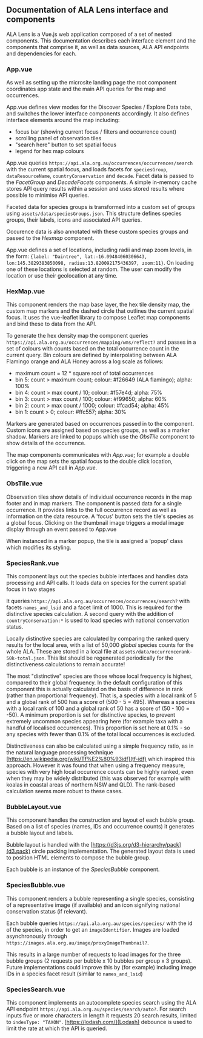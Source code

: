 ## Documentation of ALA Lens interface and components


ALA Lens is a Vue.js web application composed of a set of nested components. This documentation describes each interface element and the components that comprise it, as well as data sources, ALA API endpoints and dependencies for each.

### App.vue

As well as setting up the microsite landing page the root component coordinates app state and the main API queries for the map and occurrences.

App.vue defines view modes for the Discover Species / Explore Data tabs, and switches the lower interface components accordingly. It also defines interface elements around the map including: 
- focus bar (showing current focus / filters and occurrence count) 
- scrolling panel of observation tiles
- "search here" button to set spatial focus
- legend for hex map colours

App.vue queries `https://api.ala.org.au/occurrences/occurrences/search` with the current spatial focus, and loads facets for `speciesGroup`, `dataResourceName`, `countryConservation` and `decade`. Facet data is passed to the _FacetGroup_ and _DecadeFacets_ components. A simple in-memory cache stores API query results within a session and uses stored results where possible to minimise API queries. 

Faceted data for species groups is transformed into a custom set of groups using `assets/data/speciesGroups.json`. This structure defines species groups, their labels, icons and associated API queries. 

Occurence data is also annotated with these custom species groups and passed  to the _Hexmap_ component. 

App.vue defines a set of locations, including radii and map zoom levels, in the form: `{label: "Daintree", lat:-16.09484060306643, lon:145.3829383850098, radius:13.820092175436397, zoom:11}`. On loading one of these locations is selected at random. The user can modify the location or use their geolocation at any time.


### HexMap.vue

This component renders the map base layer, the hex tile density map, the custom map markers and the dashed circle that outlines the current spatial focus. It uses the vue-leaflet library to compose Leaflet map components and bind these to data from the API. 

To generate the hex density map the component queries `https://api.ala.org.au/occurrences/mapping/wms/reflect?` and passes in a set of colours with counts based on the total occurrence count in the current query. Bin colours are defined by interpolating between ALA Flamingo orange and ALA Honey across a log scale as follows:
- maximum count = 12 * square root of total occurrences
- bin 5: count > maximum count; colour: #f26649 (ALA flamingo); alpha: 100%
- bin 4: count > max count / 10; colour: #f57e4d; alpha: 75%
- bin 3: count > max count / 100; colour: #f99650; alpha: 60%
- bin 2: count > max count / 1000; colour: #fcad54; alpha: 45%
- bin 1: count > 0; colour: #ffc557; alpha: 30%

Markers are generated based on occurrences passed in to the component. Custom icons are assigned based on species groups, as well as a marker shadow. Markers are linked to popups which use the _ObsTile_ component to show details of the occurrence.

The map components communicates with _App.vue_; for example a double click on the map sets the spatial focus to the double click location, triggering a new API call in _App.vue_.


### ObsTile.vue

Observation tiles show details of individual occurrence records in the map footer and in map markers. The component is passed data for a single occurrence. It provides links to the full occurrence record as well as information on the data resource. A 'focus' button sets the tile's species as a global focus. Clicking on the thumbnail image triggers a modal image display through an event passed to App.vue

When instanced in a marker popup, the tile is assigned a 'popup' class which modifies its styling.


### SpeciesRank.vue

This component lays out the species bubble interfaces and handles data processing and API calls. It loads data on species for the current spatial focus in two stages

It queries `https://api.ala.org.au/occurrences/occurrences/search?` with facets `names_and_lsid` and a facet limit of 1000. This is required for the distinctive species calculation. A second query with the addition of `countryConservation:*` is used to load species with national conservation status.

Locally distinctive species are calculated by comparing the ranked query results for the local area, with a list of 50,000 *global* species counts for the whole ALA. These are stored in a local file at `assets/data/occurrencerank-50k-total.json`. This list should be regenerated periodically for the distinctiveness calculations to remain accurate! 

The most "distinctive" species are those whose local frequency is highest, compared to their global frequency. In the default configuration of this component this is actually calculated on the basis of difference in rank (rather than proportional frequency). That is, a species with a local rank of 5 and a global rank of 500 has a score of (500 - 5 = 495). Whereas a species with a local rank of 100 and a global rank of 50 has a score of (50 - 100 = -50). A minimum proportion is set for distinctive species, to prevent extremely uncommon species appearing here (for example taxa with a handful of localised occurrences). This proportion is set here at 0.1% - so any species with fewer than 0.1% of the total local occurrences is excluded.

Distinctiveness can also be calculated using a simple frequency ratio, as in the natural language processing technique [https://en.wikipedia.org/wiki/Tf%E2%80%93idf](tf-idf) which inspired this approach. However it was found that when using a frequency measure, species with very high local occurrence counts can be highly ranked, even when they may be widely distributed (this was observed for example with koalas in coastal areas of northern NSW and QLD). The rank-based calculation seems more robust to these cases.


### BubbleLayout.vue

This component handles the construction and layout of each bubble group. Based on a list of species (names, IDs and occurrence counts) it generates a bubble layout and labels.

Bubble layout is handled with the [https://d3js.org/d3-hierarchy/pack](d3.pack) circle packing implementation. The generated layout data is used to position HTML elements to compose the bubble group.

Each bubble is an instance of the _SpeciesBubble_ component.


### SpeciesBubble.vue

This component renders a bubble representing a single species, consisting of a representative image (if available) and an icon signifying national conservation status (if relevant).

Each bubble queries `https://api.ala.org.au/species/species/` with the id of the species, in order to get an `imageIdentifier`. Images are loaded asynchronously through `https://images.ala.org.au/image/proxyImageThumbnail?`.

This results in a large number of requests to load images for the three bubble groups (2 requests per bubble x 10 bubbles per group x 3 groups). Future implementations could improve this by (for example) including image IDs in a species facet result (similar to `names_and_lsid`) 


### SpeciesSearch.vue

This component implements an autocomplete species search using the ALA API endpoint `https://api.ala.org.au/species/search/auto?`. For search inputs five or more characters in length it requests 20 search results, limited to `indexType: "TAXON"`. [https://lodash.com/](Lodash) debounce is used to limit the rate at which the API is queried. 











